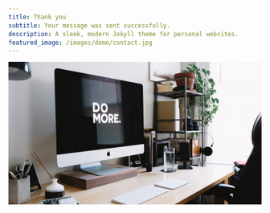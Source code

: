 ```yaml
---
title: Thank you
subtitle: Your message was sent successfully.
description: A sleek, modern Jekyll theme for personal websites.
featured_image: /images/demo/contact.jpg
---
```


![](/images/demo/about.jpg)